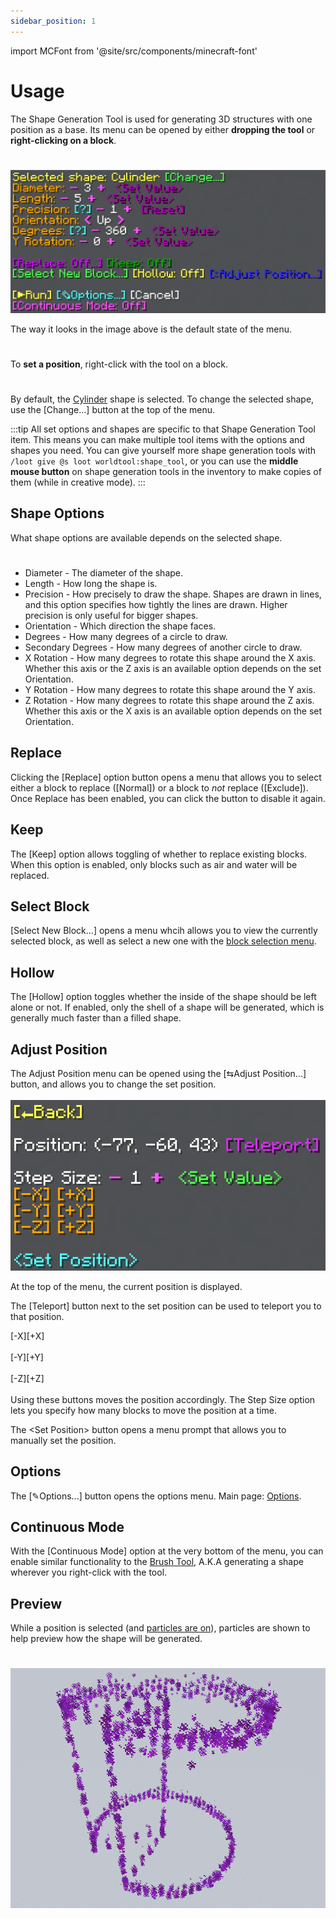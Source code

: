 ```yaml
---
sidebar_position: 1
---
```


import MCFont from '@site/src/components/minecraft-font'

# Usage
The Shape Generation Tool is used for generating 3D structures with one position as a base. Its menu can be opened by either **dropping the tool** or **right-clicking on a block**.
#
![[The default state of the main Shape Generation Tool menu]](img/main_menu.png)

The way it looks in the image above is the default state of the menu.
#
To **set a position**, right-click with the tool on a block.
#
By default, the [Cylinder](cylinder) shape is selected. To change the selected shape, use the ­<MCFont color="green">[Change...]</MCFont> button at the top of the menu.

:::tip
All set options and shapes are specific to that Shape Generation Tool item. This means you can make multiple tool items with the options and shapes you need. You can give yourself more shape generation tools with `/loot give @s loot worldtool:shape_tool`, or you can use the **middle mouse button** on shape generation tools in the inventory to make copies of them (while in creative mode).
:::

## Shape Options
What shape options are available depends on the selected shape.
#
* ­<MCFont color="gold">Diameter</MCFont> - The diameter of the shape.
* ­<MCFont color="gold">Length</MCFont> - How long the shape is.
* ­<MCFont color="gold">Precision</MCFont> - How precisely to draw the shape. Shapes are drawn in lines, and this option specifies how tightly the lines are drawn. Higher precision is only useful for bigger shapes.
* ­<MCFont color="gold">Orientation</MCFont> - Which direction the shape faces.
* ­<MCFont color="gold">Degrees</MCFont> - How many degrees of a circle to draw.
* ­<MCFont color="gold">Secondary Degrees</MCFont> - How many degrees of another circle to draw.
* ­<MCFont color="gold">X Rotation</MCFont> - How many degrees to rotate this shape around the X axis. Whether this axis or the Z axis is an available option depends on the set Orientation.
* ­<MCFont color="gold">Y Rotation</MCFont> - How many degrees to rotate this shape around the Y axis.
* ­<MCFont color="gold">Z Rotation</MCFont> - How many degrees to rotate this shape around the Z axis. Whether this axis or the X axis is an available option depends on the set Orientation.

## Replace
Clicking the <MCFont color="#d20aff">[Replace]</MCFont> option button opens a menu that allows you to select either a block to replace (<MCFont color="green">[Normal]</MCFont>) or a block to *not* replace (<MCFont color="gold">[Exclude]</MCFont>). Once Replace has been enabled, you can click the button to disable it again.

## Keep
The <MCFont color="#0aad02">[Keep]</MCFont> option allows toggling of whether to replace existing blocks. When this option is enabled, only blocks such as air and water will be replaced.

## Select Block
­<MCFont color="green">[Select New Block...]</MCFont> opens a menu whcih allows you to view the currently selected block, as well as select a new one with the [block selection menu](../chat-menu-system#block-selection).

## Hollow
The <MCFont color="yellow">[Hollow]</MCFont> option toggles whether the inside of the shape should be left alone or not. If enabled, only the shell of a shape will be generated, which is generally much faster than a filled shape.

## Adjust Position

The Adjust Position menu can be opened using the <MCFont color="#3430ff">[⇆Adjust Position...]</MCFont> button, and allows you to change the set position.<br></br>
![[The Adjust Position menu]](img/adjust_position_menu.png)

At the top of the menu, the current position is displayed.

The <MCFont color="#d534eb">[Teleport]</MCFont> button next to the set position can be used to teleport you to that position.

­<MCFont color="gold">[-X]</MCFont><MCFont color="gold">[+X]</MCFont><br></br>
­<MCFont color="gold">[-Y]</MCFont><MCFont color="gold">[+Y]</MCFont><br></br>
­<MCFont color="gold">[-Z]</MCFont><MCFont color="gold">[+Z]</MCFont><br></br>
Using these buttons moves the position accordingly. The <MCFont>Step Size</MCFont> option lets you specify how many blocks to move the position at a time.

The <MCFont color="aqua">&lt;Set Position&gt;</MCFont> button opens a menu prompt that allows you to manually set the position.

## Options
The <MCFont color="aqua">[✎Options...]</MCFont> button opens the options menu. Main page: [Options](options).

## Continuous Mode
With the <MCFont color="light_purple">[Continuous Mode]</MCFont> option at the very bottom of the menu, you can enable similar functionality to the [Brush Tool](../brush_tool/usage), A.K.A generating a shape wherever you right-click with the tool.

## Preview
While a position is selected (and [particles are on](options#preview-shape)), particles are shown to help preview how the shape will be generated.
#
![[An example of a preview]](img/preview_particles.png)
